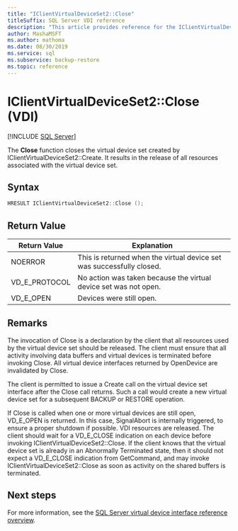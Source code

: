 ```yaml
---
title: "IClientVirtualDeviceSet2::Close"
titleSuffix: SQL Server VDI reference
description: "This article provides reference for the IClientVirtualDeviceSet2::Close command."
author: MashaMSFT
ms.author: mathoma
ms.date: 08/30/2019
ms.service: sql
ms.subservice: backup-restore
ms.topic: reference
---
```


# IClientVirtualDeviceSet2::Close (VDI)

[!INCLUDE [SQL Server](../../../includes/applies-to-version/sqlserver.md)]

The **Close** function closes the virtual device set created by IClientVirtualDeviceSet2::Create. It results in the release of all resources associated with the virtual device set.

## Syntax

```c
HRESULT IClientVirtualDeviceSet2::Close ();
```

## Return Value

|Return Value | Explanation |
|---|---|
| NOERROR | This is returned when the virtual device set was successfully closed. |
| VD_E_PROTOCOL | No action was taken because the virtual device set was not open. |
| VD_E_OPEN | Devices were still open. |

## Remarks

The invocation of Close is a declaration by the client that all resources used by the virtual device set should be released. The client must ensure that all activity involving data buffers and virtual devices is terminated before invoking Close. All virtual device interfaces returned by OpenDevice are invalidated by Close.

The client is permitted to issue a Create call on the virtual device set interface after the Close call returns. Such a call would create a new virtual device set for a subsequent BACKUP or RESTORE operation.

If Close is called when one or more virtual devices are still open, VD_E_OPEN is returned. In this case, SignalAbort is internally triggered, to ensure a proper shutdown if possible. VDI resources are released. The client should wait for a VD_E_CLOSE indication on each device before invoking IClientVirtualDeviceSet2::Close. If the client knows that the virtual device set is already in an Abnormally Terminated state, then it should not expect a VD_E_CLOSE indication from GetCommand, and may invoke IClientVirtualDeviceSet2::Close as soon as activity on the shared buffers is terminated.

## Next steps

For more information, see the [SQL Server virtual device interface reference overview](reference-virtual-device-interface.md).
